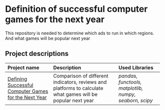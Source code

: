 # Definition of successful computer games for the next year

This repository is needed to determine which ads to run in which regions. And what games will be popular next year

## Project descriptions


| Project name | Description | Used Libraries |
| :--------------------- | :--------------------- | :--------------------- |
| [Defining Successful Computer Games for the Next Year](https://github.com/limenbah/computer-games/tree/main/computer-games) | Comparison of different indicators, reviews and platforms to calculate what games will be popular next year | *pandas, functools, matplotlib, numpy, seaborn, scipy* |
